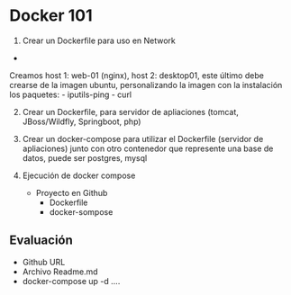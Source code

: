 # Docker 101

1) Crear un Dockerfile para uso en Network 
-
Creamos  host 1: web-01 (nginx), host 2: desktop01, este último debe crearse de la imagen ubuntu, personalizando la imagen con la instalación los paquetes:
    - iputils-ping 
    - curl

2) Crear un Dockerfile, para servidor de apliaciones (tomcat, JBoss/Wildfly, Springboot, php)

3) Crear un docker-compose para utilizar el Dockerfile (servidor de apliaciones) junto con otro contenedor que represente una base de datos, puede ser postgres, mysql

4) Ejecución de docker compose
    - Proyecto en Github
      - Dockerfile
      - docker-sompose
      
Evaluación
-
  - Github URL
  - Archivo Readme.md
  - docker-compose up -d ....
